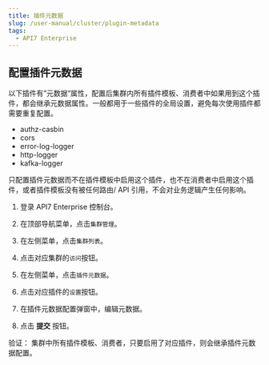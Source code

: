 ```yaml
---
title: 插件元数据
slug: /user-manual/cluster/plugin-metadata
tags:
  - API7 Enterprise
---
```


## 配置插件元数据



以下插件有”元数据“属性，配置后集群内所有插件模板、消费者中如果用到这个插件，都会继承元数据属性。一般都用于一些插件的全局设置，避免每次使用插件都需要重复配置。

- authz-casbin
- cors
- error-log-logger
- http-logger
- kafka-logger



只配置插件元数据而不在插件模板中启用这个插件，也不在消费者中启用这个插件，或者插件模板没有被任何路由/ API 引用，不会对业务逻辑产生任何影响。



1.   登录 API7 Enterprise 控制台。

2. 在顶部导航菜单，点击`集群管理`。

3. 在左侧菜单，点击`集群列表`。

4. 点击对应集群的`访问`按钮。

5. 在左侧菜单，点击`插件元数据`。

7. 点击对应插件的`设置`按钮。

8. 在插件元数据配置弹窗中，编辑元数据。

9. 点击 **提交** 按钮。

验证： 集群中所有插件模板、消费者，只要启用了对应插件，则会继承插件元数据配置。
